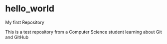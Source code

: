 # hello_world
My first Repository

This is a test repository from a Computer Science student learning about Git and GitHub
